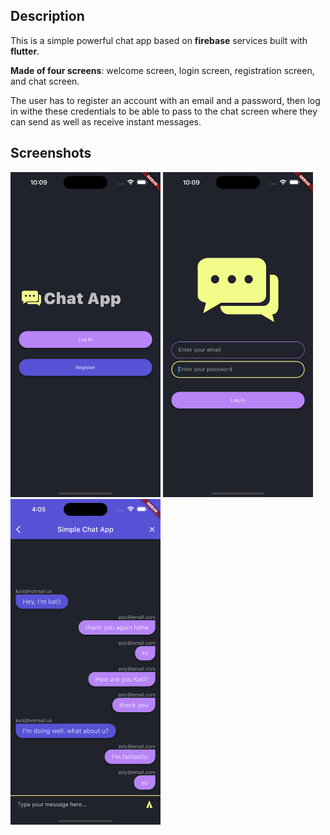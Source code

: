 ## Description
This is a simple powerful chat app based on **firebase** services built with **flutter**.

**Made of four screens**: welcome screen, login screen, registration screen, and chat screen.

The user has to register an account with an email and a password, then log in withe these credentials to be able to pass to the chat screen where they can send as well as receive instant messages.

## Screenshots
<picture>
  <img alt="Screenshot" src="/assets/home.png" width="240"/>
</picture>
<picture>
  <img alt="Screenshot" src="/assets/login.png" width="240"/>
</picture>
<picture>
  <img alt="Screenshot" src="/assets/chat.png" width="240"/>
</picture>

